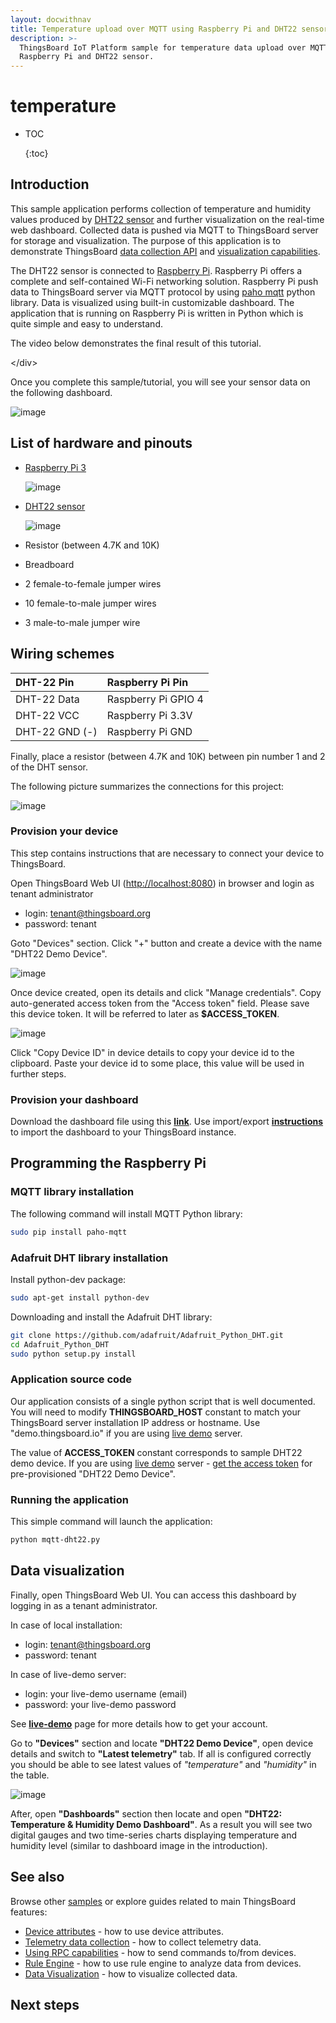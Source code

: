 ```yaml
---
layout: docwithnav
title: Temperature upload over MQTT using Raspberry Pi and DHT22 sensor
description: >-
  ThingsBoard IoT Platform sample for temperature data upload over MQTT using
  Raspberry Pi and DHT22 sensor.
---
```


# temperature

* TOC

  {:toc}

## Introduction

This sample application performs collection of temperature and humidity values produced by [DHT22 sensor](https://www.adafruit.com/product/385) and further visualization on the real-time web dashboard. Collected data is pushed via MQTT to ThingsBoard server for storage and visualization. The purpose of this application is to demonstrate ThingsBoard [data collection API](https://github.com/caoyingde/thingsboard.github.io/tree/9437083b88083a9b2563248432cbbe460867fbaf/docs/user-guide/telemetry/README.md) and [visualization capabilities](https://github.com/caoyingde/thingsboard.github.io/tree/9437083b88083a9b2563248432cbbe460867fbaf/docs/user-guide/visualization/README.md).

The DHT22 sensor is connected to [Raspberry Pi](https://en.wikipedia.org/wiki/Raspberry_Pi). Raspberry Pi offers a complete and self-contained Wi-Fi networking solution. Raspberry Pi push data to ThingsBoard server via MQTT protocol by using [paho mqtt](https://eclipse.org/paho/clients/python/) python library. Data is visualized using built-in customizable dashboard. The application that is running on Raspberry Pi is written in Python which is quite simple and easy to understand.

The video below demonstrates the final result of this tutorial.

  &lt;/div&gt;   
   


Once you complete this sample/tutorial, you will see your sensor data on the following dashboard.

![image](../../../.gitbook/assets/dashboard.gif)

## List of hardware and pinouts

* [Raspberry Pi 3](https://www.aliexpress.com/item/Raspberry-Pi-Model-B-Featuring-the-ARM1176JZF-S-Running-at-700MHz-with-512MB-of-RAM-version/2008093537.html?spm=2114.01010208.3.186.mgDFUO&ws_ab_test=searchweb0_0,searchweb201602_2_10065_10068_10000009_10084_10083_10080_10082_10081_10060_10062_10056_503_10055_10054_10059_10099_10078_501_10079_426_10103_10073_10102_10096_10052_10053_10108_10050_10107_10051_10106,searchweb201603_3,afswitch_3&btsid=2b2a0772-e248-4fa1-a79c-941b5c410deb)

  ![image](../../../.gitbook/assets/raspberrypi3.jpg)

* [DHT22 sensor](https://www.aliexpress.com/item/1pcs-DHT22-digital-temperature-and-humidity-sensor-Temperature-and-humidity-module-AM2302-replace-SHT11-SHT15/32316036161.html?spm=2114.03010208.3.49.aZvfaG&ws_ab_test=searchweb0_0,searchweb201602_2_10065_10068_10084_10083_10080_10082_10081_10060_10061_10062_10056_10055_10054_10059_10099_10078_10079_10093_426_10073_10103_10102_10096_10052_10050_10051,searchweb201603_6&btsid=28d9ee9a-283a-4e97-af7b-a7e530490916)

  ![image](../../../.gitbook/assets/dht22-pinout.png)

* Resistor \(between 4.7K and 10K\)
* Breadboard
* 2 female-to-female jumper wires
* 10 female-to-male jumper wires
* 3 male-to-male jumper wire

## Wiring schemes

| DHT-22 Pin | Raspberry Pi Pin |
| :--- | :--- |
| DHT-22 Data | Raspberry Pi GPIO 4 |
| DHT-22 VCC | Raspberry Pi 3.3V |
| DHT-22 GND \(-\) | Raspberry Pi GND |

Finally, place a resistor \(between 4.7K and 10K\) between pin number 1 and 2 of the DHT sensor.

The following picture summarizes the connections for this project:

![image](../../../.gitbook/assets/schema%20%282%29.png)

### Provision your device

This step contains instructions that are necessary to connect your device to ThingsBoard.

Open ThingsBoard Web UI \([http://localhost:8080](http://localhost:8080)\) in browser and login as tenant administrator

* login: tenant@thingsboard.org
* password: tenant

Goto "Devices" section. Click "+" button and create a device with the name "DHT22 Demo Device".

![image](../../../.gitbook/assets/device.png)

Once device created, open its details and click "Manage credentials". Copy auto-generated access token from the "Access token" field. Please save this device token. It will be referred to later as **$ACCESS\_TOKEN**.

![image](../../../.gitbook/assets/credentials%20%282%29.png)

Click "Copy Device ID" in device details to copy your device id to the clipboard. Paste your device id to some place, this value will be used in further steps.

### Provision your dashboard

Download the dashboard file using this [**link**](https://github.com/caoyingde/thingsboard.github.io/tree/9437083b88083a9b2563248432cbbe460867fbaf/docs/samples/raspberry/resources/dht22_temp_dashboard_v2.json). Use import/export [**instructions**](https://github.com/caoyingde/thingsboard.github.io/tree/9437083b88083a9b2563248432cbbe460867fbaf/docs/user-guide/ui/dashboards/README.md#dashboard-importexport) to import the dashboard to your ThingsBoard instance.

## Programming the Raspberry Pi

### MQTT library installation

The following command will install MQTT Python library:

```bash
sudo pip install paho-mqtt
```

### Adafruit DHT library installation

Install python-dev package:

```bash
sudo apt-get install python-dev
```

Downloading and install the Adafruit DHT library:

```bash
git clone https://github.com/adafruit/Adafruit_Python_DHT.git
cd Adafruit_Python_DHT
sudo python setup.py install
```

### Application source code

Our application consists of a single python script that is well documented. You will need to modify **THINGSBOARD\_HOST** constant to match your ThingsBoard server installation IP address or hostname. Use "demo.thingsboard.io" if you are using [live demo](https://demo.thingsboard.io/) server.

The value of **ACCESS\_TOKEN** constant corresponds to sample DHT22 demo device. If you are using [live demo](https://demo.thingsboard.io/) server - [get the access token](https://github.com/caoyingde/thingsboard.github.io/tree/9437083b88083a9b2563248432cbbe460867fbaf/docs/user-guide/ui/devices/README.md#manage-device-credentials) for pre-provisioned "DHT22 Demo Device".

### Running the application

This simple command will launch the application:

```bash
python mqtt-dht22.py
```

## Data visualization

Finally, open ThingsBoard Web UI. You can access this dashboard by logging in as a tenant administrator.

In case of local installation:

* login: tenant@thingsboard.org
* password: tenant

In case of live-demo server:

* login: your live-demo username \(email\)
* password: your live-demo password

See [**live-demo**](https://github.com/caoyingde/thingsboard.github.io/tree/9437083b88083a9b2563248432cbbe460867fbaf/docs/user-guide/live-demo/README.md) page for more details how to get your account.

Go to **"Devices"** section and locate **"DHT22 Demo Device"**, open device details and switch to **"Latest telemetry"** tab. If all is configured correctly you should be able to see latest values of _"temperature"_ and _"humidity"_ in the table.

![image](../../../.gitbook/assets/attributes%20%282%29.png)

After, open **"Dashboards"** section then locate and open **"DHT22: Temperature & Humidity Demo Dashboard"**. As a result you will see two digital gauges and two time-series charts displaying temperature and humidity level \(similar to dashboard image in the introduction\).

## See also

Browse other [samples](https://github.com/caoyingde/thingsboard.github.io/tree/9437083b88083a9b2563248432cbbe460867fbaf/docs/samples/README.md) or explore guides related to main ThingsBoard features:

* [Device attributes](https://github.com/caoyingde/thingsboard.github.io/tree/9437083b88083a9b2563248432cbbe460867fbaf/docs/user-guide/attributes/README.md) - how to use device attributes.
* [Telemetry data collection](https://github.com/caoyingde/thingsboard.github.io/tree/9437083b88083a9b2563248432cbbe460867fbaf/docs/user-guide/telemetry/README.md) - how to collect telemetry data.
* [Using RPC capabilities](https://github.com/caoyingde/thingsboard.github.io/tree/9437083b88083a9b2563248432cbbe460867fbaf/docs/user-guide/rpc/README.md) - how to send commands to/from devices.
* [Rule Engine](https://github.com/caoyingde/thingsboard.github.io/tree/9437083b88083a9b2563248432cbbe460867fbaf/docs/user-guide/rule-engine/README.md) - how to use rule engine to analyze data from devices.
* [Data Visualization](https://github.com/caoyingde/thingsboard.github.io/tree/9437083b88083a9b2563248432cbbe460867fbaf/docs/user-guide/visualization/README.md) - how to visualize collected data.

## Next steps

